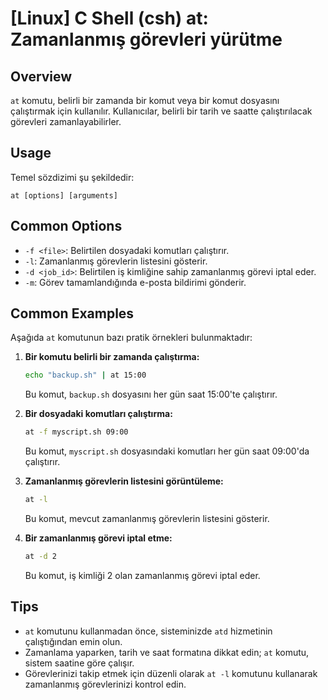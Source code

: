 # [Linux] C Shell (csh) at: Zamanlanmış görevleri yürütme

## Overview
`at` komutu, belirli bir zamanda bir komut veya bir komut dosyasını çalıştırmak için kullanılır. Kullanıcılar, belirli bir tarih ve saatte çalıştırılacak görevleri zamanlayabilirler.

## Usage
Temel sözdizimi şu şekildedir:
```
at [options] [arguments]
```

## Common Options
- `-f <file>`: Belirtilen dosyadaki komutları çalıştırır.
- `-l`: Zamanlanmış görevlerin listesini gösterir.
- `-d <job_id>`: Belirtilen iş kimliğine sahip zamanlanmış görevi iptal eder.
- `-m`: Görev tamamlandığında e-posta bildirimi gönderir.

## Common Examples
Aşağıda `at` komutunun bazı pratik örnekleri bulunmaktadır:

1. **Bir komutu belirli bir zamanda çalıştırma:**
   ```bash
   echo "backup.sh" | at 15:00
   ```
   Bu komut, `backup.sh` dosyasını her gün saat 15:00'te çalıştırır.

2. **Bir dosyadaki komutları çalıştırma:**
   ```bash
   at -f myscript.sh 09:00
   ```
   Bu komut, `myscript.sh` dosyasındaki komutları her gün saat 09:00'da çalıştırır.

3. **Zamanlanmış görevlerin listesini görüntüleme:**
   ```bash
   at -l
   ```
   Bu komut, mevcut zamanlanmış görevlerin listesini gösterir.

4. **Bir zamanlanmış görevi iptal etme:**
   ```bash
   at -d 2
   ```
   Bu komut, iş kimliği 2 olan zamanlanmış görevi iptal eder.

## Tips
- `at` komutunu kullanmadan önce, sisteminizde `atd` hizmetinin çalıştığından emin olun.
- Zamanlama yaparken, tarih ve saat formatına dikkat edin; `at` komutu, sistem saatine göre çalışır.
- Görevlerinizi takip etmek için düzenli olarak `at -l` komutunu kullanarak zamanlanmış görevlerinizi kontrol edin.